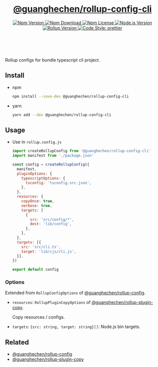 <header>
  <h1 align="center">
    <a href="https://github.com/guanghechen/node-scaffolds/tree/@guanghechen/rollup-config-cli@6.0.0-alpha.4/packages/rollup-config-cli#readme">@guanghechen/rollup-config-cli</a>
  </h1>
  <div align="center">
    <a href="https://www.npmjs.com/package/@guanghechen/rollup-config-cli">
      <img
        alt="Npm Version"
        src="https://img.shields.io/npm/v/@guanghechen/rollup-config-cli.svg"
      />
    </a>
    <a href="https://www.npmjs.com/package/@guanghechen/rollup-config-cli">
      <img
        alt="Npm Download"
        src="https://img.shields.io/npm/dm/@guanghechen/rollup-config-cli.svg"
      />
    </a>
    <a href="https://www.npmjs.com/package/@guanghechen/rollup-config-cli">
      <img
        alt="Npm License"
        src="https://img.shields.io/npm/l/@guanghechen/rollup-config-cli.svg"
      />
    </a>
    <a href="https://github.com/nodejs/node">
      <img
        alt="Node.js Version"
        src="https://img.shields.io/node/v/@guanghechen/rollup-config-cli"
      />
    </a>
    <a href="https://github.com/rollup/rollup">
      <img
        alt="Rollup Version"
        src="https://img.shields.io/npm/dependency-version/@guanghechen/rollup-config-cli/peer/rollup"
      />
    </a>
    <a href="https://github.com/prettier/prettier">
      <img
        alt="Code Style: prettier"
        src="https://img.shields.io/badge/code_style-prettier-ff69b4.svg?style=flat-square"
      />
    </a>
  </div>
</header>
<br/>


Rollup configs for bundle typescript cli project.

## Install

* npm

  ```bash
  npm install --save-dev @guanghechen/rollup-config-cli
  ```

* yarn

  ```bash
  yarn add --dev @guanghechen/rollup-config-cli
  ```

## Usage

* Use in `rollup.config.js`

  ```javascript
  import createRollupConfig from '@guanghechen/rollup-config-cli'
  import manifest from './package.json'

  const config = createRollupConfig({
    manifest,
    pluginOptions: {
      typescriptOptions: {
        tsconfig: 'tsconfig.src.json',
      },
    },
    resources: {
      copyOnce: true,
      verbose: true,
      targets: [
        {
          src: 'src/config/*',
          dest: 'lib/config',
        },
      ],
    },
    targets: [{
      src: 'src/cli.ts',
      target: 'lib/cjs/cli.js',
    }],
  })

  export default config
  ```

### Options

Extended from `RollupConfigOptions` of [@guanghechen/rollup-config][].


* `resources`: `RollupPluginCopyOptions` of [@guanghechen/rollup-plugin-copy][].

  Copy resources / configs.

* `targets`: `{src: string, target: string}[]`: Node.js bin targets.


## Related

* [@guanghechen/rollup-config][]
* [@guanghechen/rollup-plugin-copy][]


[homepage]: https://github.com/guanghechen/node-scaffolds/tree/@guanghechen/rollup-config-cli@6.0.0-alpha.4/packages/rollup-config-cli#readme
[@guanghechen/rollup-config]: https://www.npmjs.com/package/@guanghechen/rollup-config
[@guanghechen/rollup-config-cli]: https://www.npmjs.com/package/@guanghechen/rollup-config-cli
[@guanghechen/rollup-plugin-copy]: https://www.npmjs.com/package/@guanghechen/rollup-plugin-copy
